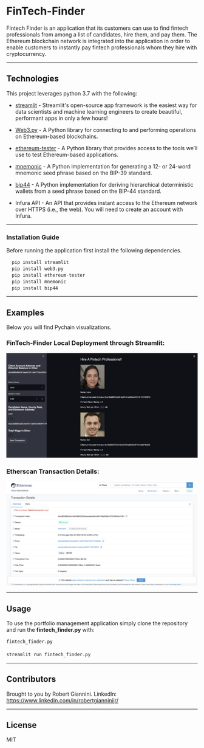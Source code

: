 # FinTech-Finder
Fintech Finder is an application that its customers can use to find fintech professionals from among a list of candidates, hire them, and pay them. The Ethereum blockchain network is integrated into the application in order to enable customers to instantly pay fintech professionals whom they hire with cryptocurrency.

---

## Technologies

This project leverages python 3.7 with the following:

* [streamlit](https://pypi.org/project/streamlit/) - Streamlit's open-source app framework is the easiest way for data scientists and machine learning engineers to create beautiful, performant apps in only a few hours!

* [Web3.py](https://web3py.readthedocs.io/en/stable/overview.html) - A Python library for connecting to and performing operations on Ethereum-based blockchains.

* [ethereum-tester](https://pypi.org/project/ethereum-tester/0.1.0a4/) - A Python library that provides access to the tools we’ll use to test Ethereum-based applications.

* [mnemonic](https://pypi.org/project/mnemonic/) - A Python implementation for generating a 12- or 24-word mnemonic seed phrase based on the BIP-39 standard.

* [bip44](https://pypi.org/project/bip44/) - A Python implementation for deriving hierarchical deterministic wallets from a seed phrase based on the BIP-44 standard.

* Infura API - An API that provides instant access to the Ethereum network over HTTPS (i.e., the web). You will need to create an account with Infura.

---

### Installation Guide

Before running the application first install the following dependencies.

```python
  pip install streamlit
  pip install web3.py
  pip install ethereum-tester
  pip install mnemonic
  pip install bip44
```

---

## Examples

Below you will find Pychain visualizations.

### FinTech-Finder Local Deployment through Streamlit:
![FinTech-Finder Local Deployment through Streamlit](Images/image1.png)

### Etherscan Transaction Details:
![Etherscan Transaction Details](Images/image2.png)

---

## Usage

To use the portfolio management application simply clone the repository and run the **fintech_finder.py** with:

```python
fintech_finder.py

streamlit run fintech_finder.py
```

---

## Contributors

Brought to you by Robert Giannini.
LinkedIn: https://www.linkedin.com/in/robertgianninijr/

---

## License

MIT
